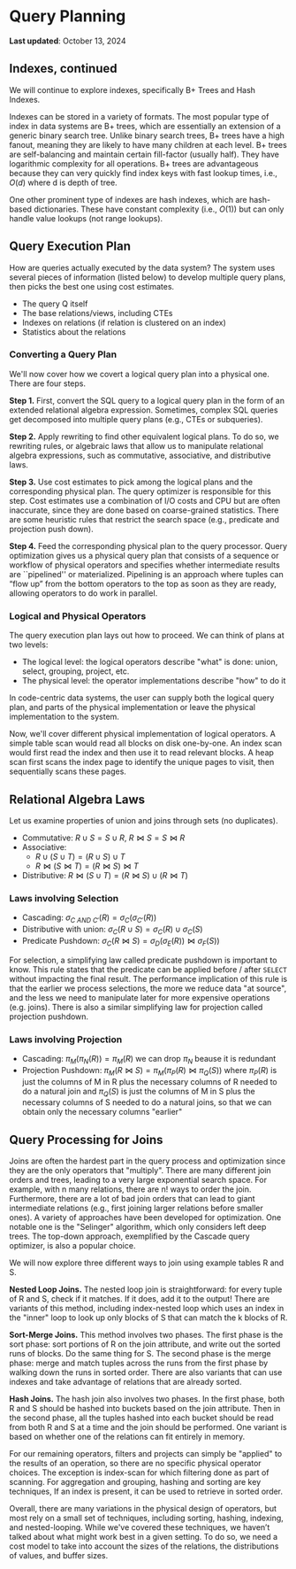 # Query Planning

**Last updated**: October 13, 2024

## Indexes, continued

We will continue to explore indexes, specifically B+ Trees and Hash Indexes.

Indexes can be stored in a variety of formats. The most popular type of index in data systems are B+ trees, which are essentially an extension of a generic binary search tree. Unlike binary search trees, B+ trees have a high fanout, meaning they are likely to have many children at each level. B+ trees are self-balancing and maintain certain fill-factor (usually half). They have logarithmic complexity for all operations. B+ trees are advantageous because they can very quickly find index keys with fast lookup times, i.e., $O(d)$ where d is depth of tree.

One other prominent type of indexes are hash indexes, which are hash-based
dictionaries. These have constant complexity (i.e., $O(1)$) but can only handle value lookups (not range lookups).

## Query Execution Plan

How are queries actually executed by the data system? The system uses several pieces of information (listed below) to develop multiple query plans, then picks the best one using cost estimates.

- The query Q itself
- The base relations/views, including CTEs
- Indexes on relations (if relation is clustered on an index)
- Statistics about the relations

### Converting a Query Plan

We'll now cover how we covert a logical query plan into a physical one. There are four steps.

**Step 1.** First, convert the SQL query to a logical query plan in the form of an extended relational algebra expression. Sometimes, complex SQL queries get decomposed into multiple query plans (e.g., CTEs or subqueries).

**Step 2.** Apply rewriting to find other equivalent logical plans. To do so, we rewriting rules, or algebraic laws that allow us to manipulate relational algebra expressions, such as commutative, associative, and distributive laws.

**Step 3.** Use cost estimates to pick among the logical plans and the corresponding physical plan. The query optimizer is responsible for this step. Cost estimates use a combination of I/O costs and CPU but are often inaccurate, since they are done based on coarse-grained statistics. There are some heuristic rules that restrict the search space (e.g., predicate and projection push down).

**Step 4.** Feed the corresponding physical plan to the query processor. Query optimization gives us a physical query plan that consists of a sequence or workflow of physical operators and specifies whether intermediate results are ``pipelined'' or materialized. Pipelining is an approach where tuples can “flow up” from the bottom operators to the top as soon as they are ready, allowing operators to do work in parallel.

### Logical and Physical Operators

The query execution plan lays out how to proceed. We can think of plans at two levels:

- The logical level: the logical operators describe "what" is done: union, select, grouping, project, etc.
- The physical level: the operator implementations describe "how" to do it

In code-centric data systems, the user can supply both the logical query plan, and parts of the physical implementation or leave the physical implementation to the system.

Now, we'll cover different physical implementation of logical operators. A simple table scan would read all blocks on disk one-by-one. An index scan would first read the index and then use it to read relevant blocks. A heap scan first scans the index page to identify the unique pages to visit, then sequentially scans these pages.

## Relational Algebra Laws

Let us examine properties of union and joins through sets (no duplicates).

- Commutative: $R \cup S = S \cup R$, $R \Join S = S \Join R$
- Associative:
    - $R \cup (S \cup T) = (R \cup S) \cup T$
    - $R \Join (S \Join T) = (R \Join S) \Join T$
- Distributive: $R \Join (S \cup T) = (R \Join S) \cup (R \Join T)$

### Laws involving Selection

- Cascading: $\sigma_{C\: AND\: C'}(R) = \sigma_C(\sigma_{C'}(R))$
- Distributive with union: $\sigma_{C}(R \cup S) = \sigma_C(R) \cup \sigma_{C}(S)$
- Predicate Pushdown:  $\sigma_{C}(R \bowtie S) = \sigma_D(\sigma_E(R)) \bowtie \sigma_F(S))$

For selection, a simplifying law called predicate pushdown is important to know. This rule states that the predicate can be applied before / after `SELECT` without impacting the final result. The performance implication of this rule is that the earlier we process selections, the more we reduce data "at source", and the less we need to manipulate later for more expensive operations (e.g. joins). There is also a similar simplifying law for projection called projection pushdown.

### Laws involving Projection

- Cascading: $\pi_M(\pi_N(R)) = \pi_M(R)$ we can drop $\pi_N$ beause it is redundant
- Projection Pushdown:  $\pi_M(R \bowtie S) = \pi_M(\pi_P(R) \bowtie \pi_Q(S))$ where $\pi_P(R)$ is just the columns of M in R plus the necessary columns of R needed to do a natural join and $\pi_Q(S)$ is just the columns of M in S plus the necessary columns of S needed to do a natural joins, so that we can obtain only the necessary columns "earlier"

## Query Processing for Joins

Joins are often the hardest part in the query process and optimization since they are the only operators that "multiply". There are many different join orders and trees, leading to a very large exponential search space. For example, with n many relations, there are n! ways to order the join. Furthermore, there are a lot of bad join orders that can lead to giant intermediate relations (e.g., first joining larger relations before smaller ones). A variety of approaches have been developed for optimization. One notable one is the "Selinger" algorithm, which only considers left deep trees. The top-down approach, exemplified by the Cascade query optimizer, is also a popular choice.

 We will now explore three different ways to join using example tables R and S.


**Nested Loop Joins.** The nested loop join is straightforward: for every tuple of R and S, check if it matches. If it does, add it to the output! There are variants of this method, including index-nested loop which uses an index in the "inner" loop to look up only blocks of S that can match the k blocks of R.

**Sort-Merge Joins.** This method involves two phases. The first phase is the sort phase: sort portions of R on the join attribute, and write out the sorted runs of blocks. Do the same thing for S. The second phase is the merge phase: merge and match tuples across the runs from the first phase by walking down the runs in sorted order. There are also variants that can use indexes and take advantage of relations that are already sorted.

**Hash Joins.** The hash join also involves two phases. In the first phase, both R and S should be hashed into buckets based on the join attribute. Then in the second phase, all the tuples hashed into each bucket should be read from both R and S at a time and the join should be performed. One variant is based on whether one of the relations can fit entirely in memory.

For our remaining operators, filters and projects can simply be "applied" to the results of an operation, so there are no specific physical operator choices. The exception is index-scan for which filtering done as part of scanning. For aggregation and grouping, hashing and sorting are key techniques, If an index is present, it can be used to retrieve in sorted order.

Overall, there are many variations in the physical design of operators, but most rely on a small set of techniques, including sorting, hashing, indexing, and nested-looping. While we've covered these techniques, we haven’t talked about what might work best in a given setting. To do so, we need a cost model to take into account the sizes of the relations, the distributions of values, and buffer sizes.
